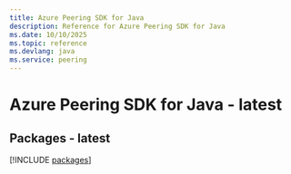 ```yaml
---
title: Azure Peering SDK for Java
description: Reference for Azure Peering SDK for Java
ms.date: 10/10/2025
ms.topic: reference
ms.devlang: java
ms.service: peering
---
```

# Azure Peering SDK for Java - latest
## Packages - latest
[!INCLUDE [packages](peering-index.md)]